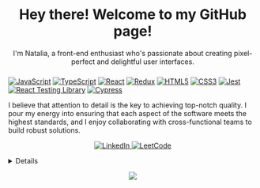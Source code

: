 <h1 align="center">Hey there! Welcome to my GitHub page!</h1>

<p align="center">
 I'm Natalia, a front-end enthusiast who's passionate about creating pixel-perfect and delightful user interfaces. 
</p>

### 
[![JavaScript](https://img.shields.io/badge/javascript-black?style=for-the-badge&logo=javascript)](https://github.com/nataburdyey)
[![TypeScript](https://img.shields.io/badge/TypeScript-black?style=for-the-badge&logo=TypeScript)](https://github.com/nataburdyey)
[![React](https://img.shields.io/badge/react-black?style=for-the-badge&logo=react)](https://github.com/nataburdyey) 
[![Redux](https://img.shields.io/badge/redux-black?style=for-the-badge&logo=redux)](https://github.com/nataburdyey) 
[![HTML5](https://img.shields.io/badge/html5-black?style=for-the-badge&logo=html5)](https://github.com/nataburdyey) 
[![CSS3](https://img.shields.io/badge/css3-black?style=for-the-badge&logo=css3)](https://github.com/nataburdyey) 
[![Jest](https://img.shields.io/badge/jest-black?style=for-the-badge&logo=jest)](https://github.com/nataburdyey) 
[![React Testing Library](https://img.shields.io/badge/RTL-black?style=for-the-badge&logo=TestingLibrary)](https://github.com/nataburdyey) 
[![Cypress](https://img.shields.io/badge/cypress-black?style=for-the-badge&logo=cypress)](https://github.com/nataburdyey) 

I believe that attention to detail is the key to achieving top-notch quality. I pour my energy into ensuring that each aspect of the software meets the highest standards, and I enjoy collaborating with cross-functional teams to build robust solutions.

<p align="center">
    <a href="https://www.linkedin.com/in/natalia-burdyey/">
        <img src="https://img.shields.io/badge/LinkedIn-blue?style=flat-square&logo=linkedin" alt="LinkedIn">
    </a>
    <a href="https://leetcode.com/natalik578/">
        <img src="https://img.shields.io/badge/LeetCode-blue?style=flat-square&logo=LeetCode" alt="LeetCode">
    </a>
</p>


<details>
<p align="center">
  <a href="https://github.com/nataburdyey">
    <img src="http://github-profile-summary-cards.vercel.app/api/cards/profile-details?username=nataburdyey&theme=transparent" />
  </a>
  <a href="https://github.com/nataburdyey">
    <img src="https://github-readme-streak-stats.herokuapp.com/?user=nataburdyey&hide_border=true&card_width=338&theme=transparent" />
  </a>
  <!-- <a href="https://github.com/nataburdyey">
    <img src="http://github-profile-summary-cards.vercel.app/api/cards/stats?username=nataburdyey&theme=transparent" />
  </a> -->
  <a href="https://github.com/nataburdyey">
    <img src="https://github-readme-stats.vercel.app/api/top-langs/?username=nataburdyey&langs_count=10&exclude_repo=&hide=jupyter%20notebook,vim%20script,cmake,makefile,batchfile,emacs%20lisp,css,html&layout=default&card_width=699&hide_border=true&theme=transparent" />
  </a>
</p>
</details>

<p align="center">
  <a href="https://github.com/nataburdyey">
    <img src="https://komarev.com/ghpvc/?username=nataburdyey&color=blue&style=flat)" />
  </a>
</p>
<!--

- 🔭 I’m currently working on ...
- 🌱 I’m currently learning ...
- 👯 I’m looking to collaborate on ...
- 🤔 I’m looking for help with ...
- 💬 Ask me about ...
- 📫 How to reach me: ...
- 😄 Pronouns: ...
- ⚡ Fun fact: ...
-->